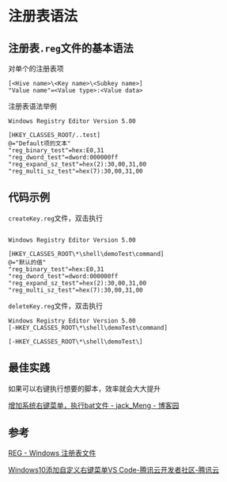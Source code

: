 # 注册表语法

## 注册表`.reg`文件的基本语法

对单个的注册表项

```reg
[<Hive name>\<Key name>\<Subkey name>]
"Value name"=<Value type>:<Value data>
```

注册表语法举例

```reg
Windows Registry Editor Version 5.00
 
[HKEY_CLASSES_ROOT/..test]
@="Default项的文本"
"reg_binary_test"=hex:E0,31
"reg_dword_test"=dword:000000ff
"reg_expand_sz_test"=hex(2):30,00,31,00
"reg_multi_sz_test"=hex(7):30,00,31,00
```

## 代码示例

`createKey.reg`文件，双击执行

```reg

Windows Registry Editor Version 5.00

[HKEY_CLASSES_ROOT\*\shell\demoTest\command]
@="默认的值"
"reg_binary_test"=hex:E0,31
"reg_dword_test"=dword:000000ff
"reg_expand_sz_test"=hex(2):30,00,31,00
"reg_multi_sz_test"=hex(7):30,00,31,00

```

`deleteKey.reg`文件，双击执行

```reg
Windows Registry Editor Version 5.00
[-HKEY_CLASSES_ROOT\*\shell\demoTest\command]

[-HKEY_CLASSES_ROOT\*\shell\demoTest\]
```

## 最佳实践

如果可以右键执行想要的脚本，效率就会大大提升

[增加系统右键菜单，执行bat文件 - jack_Meng - 博客园](https://www.cnblogs.com/mq0036/p/8398594.html)

## 参考

[REG - Windows 注册表文件](https://docs.fileformat.com/zh/executable/reg/)

[Windows10添加自定义右键菜单VS Code-腾讯云开发者社区-腾讯云](https://cloud.tencent.com/developer/article/2232830)
